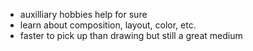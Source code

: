 * auxilliary hobbies help for sure
* learn about composition, layout, color, etc.
* faster to pick up than drawing but still a great medium
